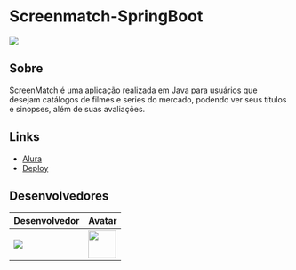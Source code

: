 ﻿# Screenmatch-SpringBoot

![](src/assets/screen.png)


## Sobre
ScreenMatch é uma aplicação realizada em Java para usuários que desejam catálogos de filmes e series do mercado, podendo ver seus títulos e sinopses, além de suas avaliações.

## Links

- [Alura](https://cursos.alura.com.br/formacao-java-web-spring-boot)
- [Deploy](https://github.com/muryllovieira/Screenmatch-SpringBoot)

## Desenvolvedores
| Desenvolvedor | Avatar 
| ------------- | ------ 
| ![](https://img.shields.io/badge/DESENVOLVEDOR-MurylloVieira-blue?style=for-the-badge&logo=appveyor) | <a href="https://github.com/muryllovieira"><img src="https://avatars.githubusercontent.com/u/110054149?v=4" height="50" style="max-width: 100%;"></a> 

